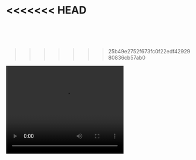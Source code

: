 

<<<<<<< HEAD
<br/><br/><br/>
=======
>>>>>>> 25b49e2752f673fc0f22edf4292980836cb57ab0

<video width="320" height="240" controls>
  <source src="public/assets/images/laravel_web_app.mp4" type="video/mp4">
  
Your browser does not support the video tag.
</video>
<<<<<<< HEAD





# Running LOCAVO
Follow these steps to set up and run LOCAVO on your local machine:

## 1. Import the Database
1- In PHPMyAdmin, create a new database.

2- Import the SQL file from the Database folder into the newly created database.


4- Open your web browser and go to http://localhost:3000 to view the frontend.

## 3. Start
1- Open another terminal.

=======
<br/><br/><br/>
# Running LOCAVO
Follow these steps to set up and run LOCAVO on your local machine:

## 1. Import the Database
1- In PHPMyAdmin, create a new database.

2- Import the SQL file from the Database folder into the newly created database.


4- Open your web browser and go to http://localhost:3000 to view the frontend.

## 3. Start
1- Open another terminal.

>>>>>>> 25b49e2752f673fc0f22edf4292980836cb57ab0
```bash
composer install
```
4- Start the backend server:
```bash
php artisan serve
```
